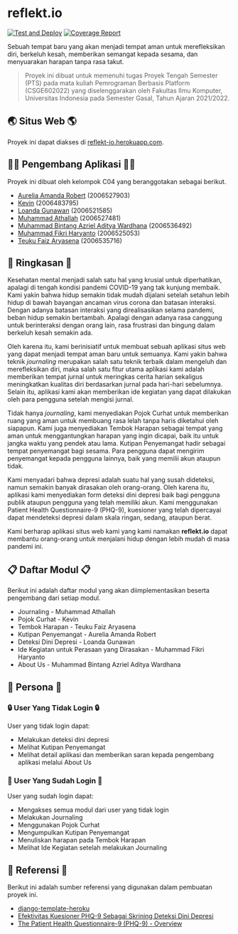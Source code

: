 # reflekt.io

[![Test and Deploy][actions-badge]][commits-gh]
[![Coverage Report][coverage-codecov]][codecov-link]

Sebuah tempat baru yang akan menjadi tempat aman untuk merefleksikan diri, berkeluh kesah, memberikan semangat kepada sesama, dan menyuarakan harapan tanpa rasa takut.

> Proyek ini dibuat untuk memenuhi tugas Proyek Tengah Semester (PTS)
> pada mata kuliah Pemrograman Berbasis Platform (CSGE602022) yang
> diselenggarakan oleh Fakultas Ilmu Komputer, Universitas Indonesia
> pada Semester Gasal, Tahun Ajaran 2021/2022.

## 🌏 Situs Web 🌎
Proyek ini dapat diakses di [reflekt-io.herokuapp.com](https://reflekt-io.herokuapp.com/).

## 👨‍💻 Pengembang Aplikasi 👩‍💻
Proyek ini dibuat oleh kelompok C04 yang beranggotakan sebagai berikut.
- [Aurelia Amanda Robert](https://github.com/orelar) (2006527903)
- [Kevin](https://github.com/vnctkevin) (2006483795)
- [Loanda Gunawan](https://github.com/Gloanda) (2006521585)
- [Muhammad Athallah](https://github.com/determinedguy) (2006527481)
- [Muhammad Bintang Azriel Aditya Wardhana](https://github.com/bintangazriel) (2006536492)
- [Muhammad Fikri Haryanto](https://github.com/mfikriharyanto) (2006525053)
- [Teuku Faiz Aryasena](https://github.com/teukufaiz) (2006535716)

## 📃 Ringkasan 📃
Kesehatan mental menjadi salah satu hal yang krusial untuk diperhatikan, apalagi di tengah kondisi pandemi COVID-19 yang tak kunjung membaik. Kami yakin bahwa hidup semakin tidak mudah dijalani setelah setahun lebih hidup di bawah bayangan ancaman virus corona dan batasan interaksi. Dengan adanya batasan interaksi yang direalisasikan selama pandemi, beban hidup semakin bertambah. Apalagi dengan adanya rasa canggung untuk berinteraksi dengan orang lain, rasa frustrasi dan bingung dalam berkeluh kesah semakin ada.

Oleh karena itu, kami berinisiatif untuk membuat sebuah aplikasi situs web yang dapat menjadi tempat aman baru untuk semuanya. Kami yakin bahwa teknik _journaling_ merupakan salah satu teknik terbaik dalam mengeluh dan merefleksikan diri, maka salah satu fitur utama aplikasi kami adalah memberikan tempat jurnal untuk meringkas cerita harian sekaligus meningkatkan kualitas diri berdasarkan jurnal pada hari-hari sebelumnya. Selain itu, aplikasi kami akan memberikan ide kegiatan yang dapat dilakukan oleh para pengguna setelah mengisi jurnal.

Tidak hanya _journaling_, kami menyediakan Pojok Curhat untuk memberikan ruang yang aman untuk membuang rasa lelah tanpa haris diketahui oleh siapapun. Kami juga menyediakan Tembok Harapan sebagai tempat yang aman untuk menggantungkan harapan yang ingin dicapai, baik itu untuk jangka waktu yang pendek atau lama. Kutipan Penyemangat hadir sebagai tempat penyemangat bagi sesama. Para pengguna dapat mengirim penyemangat kepada pengguna lainnya, baik yang memilii akun ataupun tidak.

Kami menyadari bahwa depresi adalah suatu hal yang susah dideteksi, namun semakin banyak dirasakan oleh orang-orang. Oleh karena itu, aplikasi kami menyediakan form deteksi dini depresi baik bagi pengguna publik ataupun pengguna yang telah memiliki akun. Kami menggunakan Patient Health Questionnaire-9 (PHQ-9), kuesioner yang telah dipercayai dapat mendeteksi depresi dalam skala ringan, sedang, ataupun berat.

Kami berharap aplikasi situs web kami yang kami namakan **reflekt<area>.io** dapat membantu orang-orang untuk menjalani hidup dengan lebih mudah di masa pandemi ini.

## 📋 Daftar Modul 📋
Berikut ini adalah daftar modul yang akan diimplementasikan beserta pengembang dari setiap modul.
- Journaling - Muhammad Athallah
- Pojok Curhat - Kevin
- Tembok Harapan - Teuku Faiz Aryasena
- Kutipan Penyemangat - Aurelia Amanda Robert
- Deteksi Dini Depresi - Loanda Gunawan
- Ide Kegiatan untuk Perasaan yang Dirasakan - Muhammad Fikri Haryanto
- About Us - Muhammad Bintang Azriel Aditya Wardhana

## 👥 Persona 👥
### 🔒 User Yang Tidak Login 🔒
User yang tidak login dapat:
- Melakukan deteksi dini depresi
- Melihat Kutipan Penyemangat
- Melihat detail aplikasi dan memberikan saran kepada pengembang aplikasi melalui About Us

### 🔑 User Yang Sudah Login 🔑
User yang sudah login dapat:
- Mengakses semua modul dari user yang tidak login
- Melakukan Journaling
- Menggunakan Pojok Curhat
- Mengumpulkan Kutipan Penyemangat
- Menuliskan harapan pada Tembok Harapan
- Melihat Ide Kegiatan setelah melakukan Journaling

## 📑 Referensi 📑
Berikut ini adalah sumber referensi yang digunakan dalam pembuatan proyek ini.
- [django-template-heroku](https://github.com/laymonage/django-template-heroku)
- [Efektivitas Kuesioner PHQ-9 Sebagai Skrining Deteksi Dini Depresi](https://www.alomedika.com/efektivitas-kuesioner-ph-9-sebagai-skrining-deteksi-dini-depresi/)
- [The Patient Health Questionnaire-9 (PHQ-9) - Overview](https://img3.reoveme.com/m/7dcac06741830f40.pdf)

[actions-badge]: https://github.com/reflekt-io/reflekt.io/workflows/Test%20and%20Deploy/badge.svg
[commits-gh]: https://github.com/reflekt-io/reflekt.io/commits/master
[coverage-codecov]: https://codecov.io/gh/reflekt-io/reflekt.io/branch/master/graph/badge.svg
[codecov-link]: https://codecov.io/gh/reflekt-io/reflekt.io
